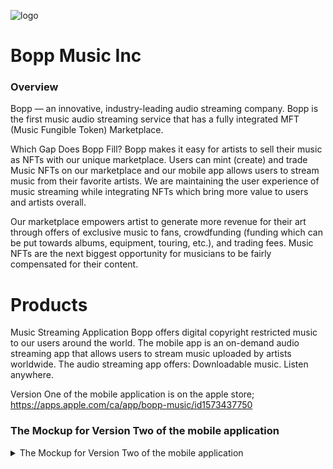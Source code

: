 ![logo](https://user-images.githubusercontent.com/59806355/200640410-f207c699-a926-4e3e-a643-855c6efe40ff.jpeg)


# Bopp Music Inc

### Overview 

Bopp — an innovative, industry-leading audio streaming company. Bopp is the first music audio streaming service that has a fully integrated MFT (Music Fungible Token) Marketplace. 

Which Gap Does Bopp Fill?
Bopp makes it easy for artists to sell their music as NFTs with our unique marketplace. Users can mint (create) and trade Music NFTs on our marketplace and our mobile app allows users to stream music from their favorite artists. We are maintaining the user experience of music streaming while integrating NFTs which bring more value to users and artists overall.

Our marketplace empowers artist to generate more revenue for their art through offers of exclusive music to fans, crowdfunding (funding which can be put towards albums, equipment, touring, etc.), and trading fees. Music NFTs are the next biggest opportunity for musicians to be fairly compensated for their content. 


# Products

Music Streaming Application
Bopp offers digital copyright restricted music to our users around the world. The mobile app is an on-demand audio streaming app that allows users to stream music uploaded by artists worldwide. 
The audio streaming app offers:
Downloadable music. 
Listen anywhere.

Version One of the mobile application is on the apple store; https://apps.apple.com/ca/app/bopp-music/id1573437750

### The Mockup for Version Two of the mobile application

<details>
<summary>The Mockup for Version Two of the mobile application</summary><details>

<img src="https://user-images.githubusercontent.com/59806355/200636972-0256723f-8e36-45de-9cc6-8fd935e06a3a.JPG" width="200">

<img src="https://user-images.githubusercontent.com/59806355/200636975-c0dd21e5-0265-4d02-83c0-2eb4e5ba50bb.JPG" width="200">

<img src="https://user-images.githubusercontent.com/59806355/200636977-e335b930-05fa-46cf-8fd3-dd8743b1b28c.JPG" width="200">

<img src="https://user-images.githubusercontent.com/59806355/200637051-7ba18a45-af64-49df-bc04-1e9999fe1e13.JPG" width="200">

<img src="https://user-images.githubusercontent.com/59806355/200637562-20c12e76-bcd7-4bf1-8ce9-41044984ae19.png" width="200">

<img src="https://user-images.githubusercontent.com/59806355/200637571-ff9a83e1-1d9d-4cb9-bd2d-218aae82ba2f.png" width="200">

<img src="https://user-images.githubusercontent.com/59806355/200637605-142d9e97-9cb6-46b7-9a3a-1cff012651b5.png" width="200">

<img src="https://user-images.githubusercontent.com/59806355/200637632-6f22e6f7-57ff-4a93-bb2d-64026fd17584.png" width="200">

<img src="https://user-images.githubusercontent.com/59806355/200637595-03ffc74e-d0c8-4cb8-a1ea-d177360f873d.png" width="200">
</details>

Version Two we will be integrated with Web3 (Wallet, NFT Marketplace, Token gating). Users will have a Near wallet, allowing users to hold tokens on the Near blockchain and trade NFTs. 

## NFT Marketplace
The Bopp NFT platform allows users to store, display, trade, and mint music NFTs. 
When a music NFT is traded on the Bopp marketplace, the artist receives a royalty based on the percentage set by the artist. Bopp also takes a 2.5% fee from every trade.

## NFT Ticketing
NFT tickets are digital access credentials that offer holders exclusive benefits at the event they attend. 
The tickets are digital assets stored on a blockchain, so the risk of your ticket getting lost, stolen or damaged is relatively low. 
Overtime they will become valuable collectibles, acting as lasting memorabilia.
![ticketing](https://user-images.githubusercontent.com/59806355/200638759-7a709e5e-d165-456a-9934-530ceddafcd4.png)
Example of the NFT tickets in app. It can be traded on our NFT Marketplace, also its a digital ticket than has a QR code and will be used to gain access to events.

## Non-Custodial Wallet
All users will have a blockchain wallet that allows them to be their own bank. The user will have full control over their funds and associated private keys. 
## Custodian of Private Key 
All our blockchain custodial services reside with users.
## Transaction Type
Transactions are reflected on the blockchain in real-time.
# Security
With non-custodial crypto wallets, all personal information remains with users. This reduces the risk of data theft.
Backup and Recovery Possibility
Wallets are under the sole authority of the user.
## Offline Accessibility
Non-Custodial wallets are accessible offline and offer full blockchain development services in real-time. 

# Crowdfunding
On the Bopp Music NFT Marketplace, fans will be able to fund an artist's album in exchange for a share of streaming revenue generated by the album. This is done through the Music NFT Collection drop. 
First, the artist must release their Music NFTs. Artists have the freedom to decide how many units of NFTs they will put up for sale. The artist can then take the proceeds from the launch and apply the proceeds towards creating their album. When their album is available for streaming, investors will receive a percentage (set by the artist) of all the total streaming revenue. 
The Bopp marketplace is effectively eliminating the need for record labels, giving the artist the opportunity to source funds without getting drawn into exploitative contracts. 
Bopp’s music market model enables the revenue from any track streamed on the Bopp Music App to be automatically distributed to the investors and the artist. 
On the Bopp platform, it pays to invest in an artist you believe in. Not only will you have the chance to see them flourish and prosper, but you can also benefit financially from their success. The earlier you invest in your artists, the more you will benefit.

